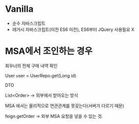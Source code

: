 # Vanilla

- 순수 자바스크립트
- 레거시 자바스크립트(이전 ES6 이전), ES6부터 JQuery 사용필요 X


# MSA에서 조인하는 경우

회우너의 전체 구매 내역 확인


User user = UserRepo.get(Long id)

DTO

List\<Order> -> 외부에서 받아오는 방식


MSA 에서는 물리적으로 연관관계를 못갖는다(서버가 다르기 때문)

feign.getOrder -> 외부 MSA 요청을 넣을 수 있는 것.
